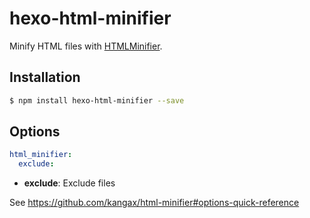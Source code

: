 # hexo-html-minifier

Minify HTML files with [HTMLMinifier].

## Installation

``` bash
$ npm install hexo-html-minifier --save
```

## Options

``` yaml
html_minifier:
  exclude: 
```

- **exclude**: Exclude files

See <https://github.com/kangax/html-minifier#options-quick-reference>

[HTMLMinifier]: https://github.com/kangax/html-minifier